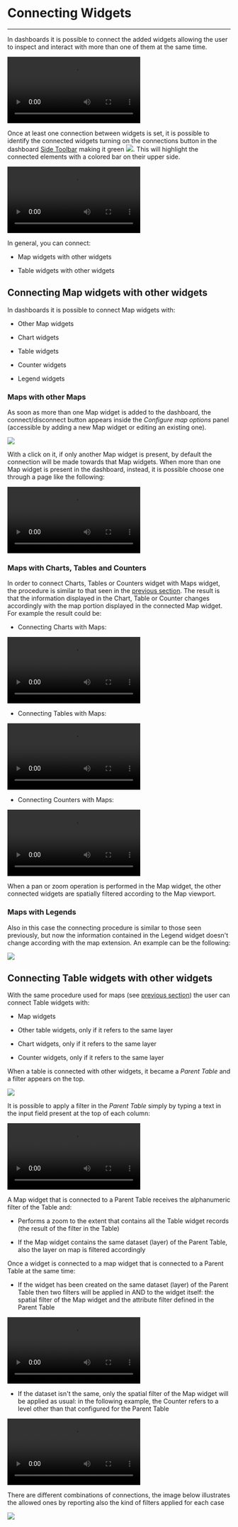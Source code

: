 # Connecting Widgets

********************
In dashboards it is possible to connect the added widgets allowing the user to inspect and interact with more than one of them at the same time.

<video class="ms-docimage" style="max-width:700px;" controls><source src="../img/connecting-widgets/widgets_interaction.mp4"/></video>

Once at least one connection between widgets is set, it is possible to identify the connected widgets turning on the connections button in the dashboard [Side Toolbar](exploring-dashboards.md#side-toolbar) making it green <img src="../img/button/connections.jpg" class="ms-docbutton"/>. This will highlight the connected elements with a colored bar on their upper side.

<video class="ms-docimage" style="max-width:700px;" controls><source src="../img/connecting-widgets/connections_widgets.mp4"/></video>

In general, you can connect:

* Map widgets with other widgets

* Table widgets with other widgets

## Connecting Map widgets with other widgets

In dashboards it is possible to connect Map widgets with:

* Other Map widgets

* Chart widgets

* Table widgets

* Counter widgets

* Legend widgets

### Maps with other Maps

As soon as more than one Map widget is added to the dashboard, the connect/disconnect button appears inside the *Configure map options* panel (accessible by adding a new Map widget or editing an existing one).

<img src="../img/connecting-widgets/connection-options.jpg" class="ms-docimage" style="max-width:400px;"/>

With a click on it, if only another Map widget is present, by default the connection will be made towards that Map widgets. When more than one Map widget is present in the dashboard, instead, it is possible choose one through a page like the following:

<video class="ms-docimage" style="max-width:700px;" controls><source src="../img/connecting-widgets/map-to-connect.mp4"/></video>

### Maps with Charts, Tables and Counters

In order to connect Charts, Tables or Counters widget with Maps widget, the procedure is similar to that seen in the [previous section](#connecting-widgets). The result is that the information displayed in the Chart, Table or Counter changes accordingly with the map portion displayed in the connected Map widget. For example the result could be:

* Connecting Charts with Maps:

<video class="ms-docimage" style="max-width:700px;" controls><source src="../img/connecting-widgets/chart-map.mp4"/></video>

* Connecting Tables with Maps:

<video class="ms-docimage" style="max-width:700px;" controls><source src="../img/connecting-widgets/table-map.mp4"/></video>

* Connecting Counters with Maps:

<video class="ms-docimage" style="max-width:700px;" controls><source src="../img/connecting-widgets/counter-map.mp4"/></video>

When a pan or zoom operation is performed in the Map widget, the other connected widgets are spatially filtered according to the Map viewport.

### Maps with Legends

Also in this case the connecting procedure is similar to those seen previously, but now the information contained in the Legend widget doesn't change according with the map extension. An example can be the following:

<img src="../img/connecting-widgets/legend-map.jpg" class="ms-docimage"/>

## Connecting Table widgets with other widgets

With the same procedure used for maps (see [previous section](#maps-with-other-maps)) the user can connect Table widgets with:

* Map widgets

* Other table widgets, only if it refers to the same layer

* Chart widgets, only if it refers to the same layer

* Counter widgets, only if it refers to the same layer

When a table is connected with other widgets, it became a *Parent Table* and a filter appears on the top.

<img src="../img/connecting-widgets/table_filter.jpg" class="ms-docimage" style="max-width:700px;"/>

It is possible to apply a filter in the *Parent Table* simply by typing a text in the input field present at the top of each column:

<video class="ms-docimage" style="max-width:700px;" controls><source src="../img/connecting-widgets/filter_on_table.mp4"/></video>

A Map widget that is connected to a Parent Table receives the alphanumeric filter of the Table and:

* Performs a zoom to the extent that contains all the Table widget records (the result of the filter in the Table)

* If the Map widget contains the same dataset (layer) of the Parent Table, also the layer on map is filtered accordingly

Once a widget is connected to a map widget that is connected to a Parent Table at the same time:

* If the widget has been created on the same dataset (layer) of the Parent Table then two filters will be applied in AND to the widget itself: the spatial filter of the Map widget and the attribute filter defined in the Parent Table

<video class="ms-docimage" style="max-width:700px;" controls><source src="../img/connecting-widgets/interaction_a.mp4"/></video>

* If the dataset isn't the same, only the spatial filter of the Map widget will be applied as usual: in the following example, the Counter refers to a level other than that configured for the Parent Table

<video class="ms-docimage" style="max-width:700px;" controls><source src="../img/connecting-widgets/interaction_ab.mp4"/></video>

There are different combinations of connections, the image below illustrates the allowed ones by reporting also the kind of filters applied for each case

<img src="../img/connecting-widgets/available_connections.jpg" class="ms-docimage" style="max-width:700px;"/>
